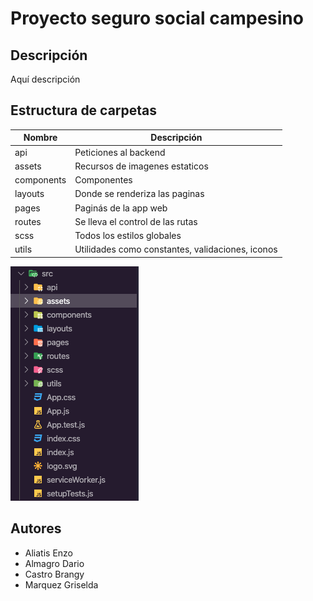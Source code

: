 # Proyecto seguro social campesino

## Descripción

Aquí descripción

## Estructura de carpetas

| Nombre     | Descripción                                      |
| ---------- | ------------------------------------------------ |
| api        | Peticiones al backend                            |
| assets     | Recursos de imagenes estaticos                   |
| components | Componentes                                      |
| layouts    | Donde se renderiza las paginas                   |
| pages      | Paginás de la app web                            |
| routes     | Se lleva el control de las rutas                 |
| scss       | Todos los estilos globales                       |
| utils      | Utilidades como constantes, validaciones, iconos |

![Estructura de carpetas](src/assets/estructura.png "Estructura de carpetas")

## Autores

- Aliatis Enzo
- Almagro Dario
- Castro Brangy
- Marquez Griselda
